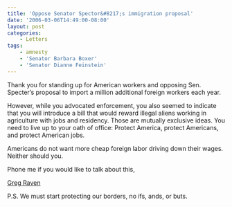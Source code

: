 ```yaml
---
title: 'Oppose Senator Spector&#8217;s immigration proposal'
date: '2006-03-06T14:49:00-08:00'
layout: post
categories:
    - Letters
tags:
    - amnesty
    - 'Senator Barbara Boxer'
    - 'Senator Dianne Feinstein'
---
```


Thank you for standing up for American workers and opposing Sen. Specter’s proposal to import a million additional foreign workers each year.

However, while you advocated enforcement, you also seemed to indicate that you will introduce a bill that would reward illegal aliens working in agriculture with jobs and residency. Those are mutually exclusive ideas. You need to live up to your oath of office: Protect America, protect Americans, and protect American jobs.

Americans do not want more cheap foreign labor driving down their wages. Neither should you.

Phone me if you would like to talk about this,

[Greg Raven](https://www.gregraven.org/)

P.S. We must start protecting our borders, no ifs, ands, or buts.
